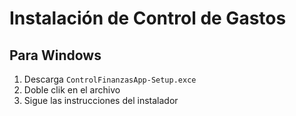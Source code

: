 # Instalación de Control de Gastos

## Para Windows
1. Descarga `ControlFinanzasApp-Setup.exce`
2. Doble clik en el archivo
3. Sigue las instrucciones del instalador

